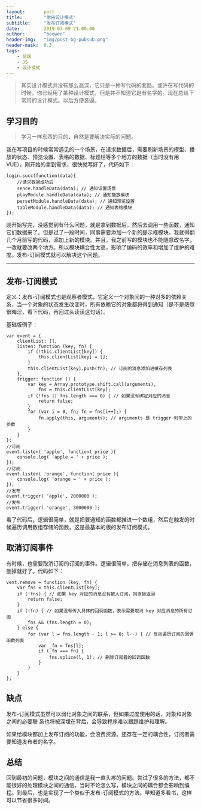 ```yaml
---
layout:       post
title:        "常用设计模式"
subtitle:     "发布订阅模式"
date:         2019-03-09 21:00:00
author:       "boowen"
header-img:   "img/post-bg-pubsub.png"
header-mask:  0.3
tags:
    - 前端
    - JS
    - 设计模式
---
```

>其实设计模式并没有那么高深，它只是一种写代码的套路。或许在写代码的时候，你已经用了某种设计模式，但是并不知道它是有名字的。现在总结下常用的设计模式。以后方便装逼。

## 学习目的

>学习一样东西的目的，自然是要解决实际的问题。

我在写项目的时候常常遇见的一个场景，在请求数据后，需要刷新场景的模型、播放的状态、预览设置、表格的数据、标题栏等多个地方的数据（当时没有用VUE）。刚开始的拿到需求，很快就写好了，代码如下：

```
login.succ(function(data){
    //请求数据成功后
    sence.handleData(data); // 通知设置场景
    playModule.handleData(data); // 通知播放模块
    persetModule.handleData(data); // 通知预览设置
    tableModule.handleData(data); // 通知表格模块
});
```
刚开始写完，没感觉到有什么问题，就是拿到数据后，然后去调用一些函数，通知它们数据来了。但是过了一段时间，同事需要添加一个新的提示框模块。我就得翻几个月前写的代码，添加上新的模块。并且，我之前写的模块也不能随意改名字，一改就要改两个地方。所以模块耦合性太高，影响了编码的效率和增加了维护的难度。发布-订阅模式就可以解决这个问题。

---

## 发布-订阅模式

定义：发布-订阅模式也是观察者模式，它定义一个对象间的一种对多的依赖关系，当一个对象的状态发生改变时，所有依赖它的对象都将得到通知（是不是感觉很晦涩，看下代码，再回过头读读这句话）。

基础版例子：

```
var event = {
    clientList: [],
    listen: function (key, fn) {
        if (!this.clientList[key]) {
            this.clientList[key] = [];
        }
        this.clientList[key].push(fn); // 订阅的消息添加进缓存列表
    },
    trigger: function () {
        var key = Array.prototype.shift.call(arguments),
            fns = this.clientList[key];
        if (!fns || fns.length === 0) { // 如果没有绑定对应的消息
            return false;
        }
        for (var i = 0, fn; fn = fns[i++];) {
            fn.apply(this, arguments); // arguments 是 trigger 时带上的参数
        }
    }
};
//订阅
event.listen( 'apple', function( price ){
    console.log( 'apple = ' + price );
});
//订阅
event.listen( 'orange', function( price ){
    console.log( 'orange = ' + price );
});
//发布
event.trigger( 'apple', 2000000 );
//发布
event.trigger( 'orange', 3000000 );
```

看了代码后，逻辑很简单，就是把要通知的函数都推进一个数组，然后在触发的时候遍历调用数组存储的函数。这是最基本的版的发布订阅模式。

## 取消订阅事件

有时候，也需要取消订阅的订阅的事件。逻辑很简单，把存储在消息列表的函数，删掉就好了。代码如下：

```
vent.remove = function (key, fn) {
    var fns = this.clientList[key];
    if (!fns) { // 如果 key 对应的消息没有被人订阅，则直接返回
        return false;
    }
    if (!fn) { // 如果没有传入具体的回调函数，表示需要取消 key 对应消息的所有订阅
        fns && (fns.length = 0);
    } else {
        for (var l = fns.length - 1; l >= 0; l--) { // 反向遍历订阅的回调函数列表
            var _fn = fns[l];
            if (_fn === fn) {
                fns.splice(l, 1); // 删除订阅者的回调函数
            }
        }
    }
};
```

## 缺点

发布-订阅模式虽然可以弱化对象之间的联系，但如果过度使用的话，对象和对象之间的必要联
系也将被深埋在背后，会导致程序难以跟踪维护和理解。

如果给模块都加上发布订阅的功能，会浪费资源。还存在一定的耦合性，订阅者需要知道发布者的名字。

## 总结

回到最初的问题，模块之间的通信是我一直头疼的问题。尝试了很多的方法，都不能很好的处理模块之间的通信。当时不论怎么写，模块之间的耦合都会影响到编程。到最后，也是实现了一个类似于发布-订阅模式的方法。早知道多看书，这样可以节省很多时间。


